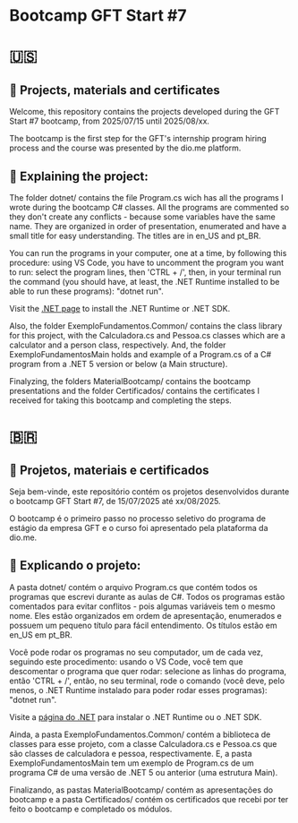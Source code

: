 # Bootcamp GFT Start #7

# 🇺🇸
## 📑 Projects, materials and certificates

Welcome, this repository contains the projects developed during the GFT Start #7 bootcamp, from 2025/07/15 until 2025/08/xx.

The bootcamp is the first step for the GFT's internship program hiring process and the course was presented by the dio.me platform.

## 📝 Explaining the project: 

The folder dotnet/ contains the file Program.cs wich has all the programs I wrote during the bootcamp C# classes. All the programs are commented so they don't create any conflicts - because some variables have the same name. They are organized in order of presentation, enumerated and have a small title for easy understanding. The titles are in en_US and pt_BR.

You can run the programs in your computer, one at a time, by following this procedure: using VS Code, you have to uncomment the program you want to run: select the program lines, then 'CTRL + /', then, in your terminal run the command (you should have, at least, the .NET Runtime installed to be able to run these programs): "dotnet run".

Visit the [.NET page](https://dotnet.microsoft.com/pt-br/download) to install the .NET Runtime or .NET SDK.

Also, the folder ExemploFundamentos.Common/ contains the class library for this project, with the Calculadora.cs and Pessoa.cs classes which are a calculator and a person class, respectively. And, the folder ExemploFundamentosMain holds and example of a Program.cs of a C# program from a .NET 5 version or below (a Main structure).

Finalyzing, the folders MaterialBootcamp/ contains the bootcamp presentations and the folder Certificados/ contains the certificates I received for taking this bootcamp and completing the steps.

# 🇧🇷
## 📑 Projetos, materiais e certificados

Seja bem-vinde, este repositório contém os projetos desenvolvidos durante o bootcamp GFT Start #7, de 15/07/2025 até xx/08/2025.

O bootcamp é o primeiro passo no processo seletivo do programa de estágio da empresa GFT e o curso foi apresentado pela plataforma da dio.me.

## 📝 Explicando o projeto:

A pasta dotnet/ contém o arquivo Program.cs que contém todos os programas que escrevi durante as aulas de C#. Todos os programas estão comentados para evitar conflitos - pois algumas variáveis tem o mesmo nome. Eles estão organizados em ordem de apresentação, enumerados e possuem um pequeno título para fácil entendimento. Os títulos estão em en_US em pt_BR.

Você pode rodar os programas no seu computador, um de cada vez, seguindo este procedimento: usando o VS Code, você tem que descomentar o programa que quer rodar: selecione as linhas do programa, então 'CTRL + /', então, no seu terminal, rode o comando (você deve, pelo menos, o .NET Runtime instalado para poder rodar esses programas): "dotnet run".

Visite a [página do .NET](https://dotnet.microsoft.com/pt-br/download) para instalar o .NET Runtime ou o .NET SDK.

Ainda, a pasta ExemploFundamentos.Common/ contém a biblioteca de classes para esse projeto, com a classe Calculadora.cs e Pessoa.cs que são classes de calculadora e pessoa, respectivamente. E, a pasta ExemploFundamentosMain tem um exemplo de Program.cs de um programa C# de uma versão de .NET 5 ou anterior (uma estrutura Main).

Finalizando, as pastas MaterialBootcamp/ contém as apresentações do bootcamp e a pasta Certificados/ contém os certificados que recebi por ter feito o bootcamp e completado os módulos.
